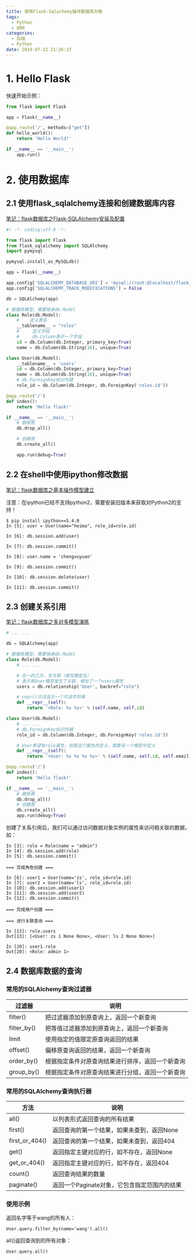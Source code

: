 ```yaml
---
title: 使用Flask-Sqlachemy操作数据库对象
tags:
  - Python
  - ORM
categories:
  - 后端
  - Python
date: 2019-07-22 21:26:37
---
```

# 1. Hello Flask

快速开始示例：

```python
from flask import Flask

app = Flask(__name__)

@app.route('/', methods=["get"])
def hello_world():
    return 'Hello World!'

if __name__ == '__main__':
    app.run()

```

# 2. 使用数据库

## 2.1 使用flask\_sqlalchemy连接和创建数据库内容

[笔记：flask数据库之Flask\-SQLAlchemy安装及配置](https://blog.csdn.net/feilzhang/article/details/81041637)

```python
#! -*- coding:utf-8 -*-

from flask import Flask
from flask_sqlalchemy import SQLAlchemy
import pymysql

pymysql.install_as_MySQLdb()

app = Flask(__name__)

app.config['SQLALCHEMY_DATABASE_URI'] = 'mysql://root:@localhost/flask_study'
app.config['SQLALCHEMY_TRACK_MODIFICATIONS'] = False

db = SQLAlchemy(app)

# 数据库模型，需要继承db.Model
class Role(db.Model):
    #    定义表名
    __tablename__ = "roles"
    #     定义字段
    #     db.Column表示一个字段
    id = db.Column(db.Integer, primary_key=True)
    name = db.Column(db.String(16), unique=True)

class User(db.Model):
    __tablename__ = 'users'
    id = db.Column(db.Integer, primary_key=True)
    name = db.Column(db.String(16), unique=True)
    # db.ForeignKey标识外键
    role_id = db.Column(db.Integer, db.ForeignKey('roles.id'))

@app.route('/')
def index():
    return 'Hello flask!'

if __name__ == '__main__':
    # 删除表
    db.drop_all()

    # 创建表
    db.create_all()

    app.run(debug=True)

```

## 2.2 在shell中使用ipython修改数据

[笔记：flask数据库之基本操作模型建立](https://blog.csdn.net/feilzhang/article/details/81041663)

注意：在ipython已经不支持python2，需要安装旧版本来获取对Python2的支持！

```
$ pip install ipython==5.4.0
In [5]: user = User(name="heima", role_id=role.id)

In [6]: db.session.add(user)

In [7]: db.session.commit()

In [8]: user.name = 'chengxuyuan'

In [9]: db.session.commit()

In [10]: db.session.delete(user)

In [11]: db.session.commit()

```

## 2.3 创建关系引用

[笔记：flask数据库之多对多模型演练](https://blog.csdn.net/feilzhang/article/details/81041747)

```python
# ... ...

db = SQLAlchemy(app)

# 数据库模型，需要继承db.Model
class Role(db.Model):
    # ... ...

    # 在一的乙方，写关联（填写模型名）
    # 表示和User模型发生了关联，增加了一个users属性
    users = db.relationship('User', backref="role")

    # repr()方法显示一个可读字符串
    def __repr__(self):
        return '<Role: %s %s>' % (self.name, self.id)

class User(db.Model):
    # ... ...
    # db.ForeignKey标识外键
    role_id = db.Column(db.Integer, db.ForeignKey('roles.id'))

    # User希望有role属性，但是这个属性的定义，需要另一个模型中定义
    def __repr__(self):
        return '<User: %s %s %s %s>' % (self.name, self.id, self.email, self.password)

@app.route('/')
def index():
    return 'Hello flask!'

if __name__ == '__main__':
    # 删除表
    db.drop_all()
    # 创建表
    db.create_all()
    app.run(debug=True)

```

创建了关系引用后，我们可以通过访问数据对象实例的属性来访问相关联的数据，如：

```
In [3]: role = Role(name = "admin")
In [4]: db.session.add(role)
In [5]: db.session.commit()

=== 完成角色创建 ===

In [6]: user1 = User(name='zs', role_id=role.id)
In [7]: user2 = User(name='ls', role_id=role.id)
In [10]: db.session.add(user1)
In [11]: db.session.add(user2)
In [12]: db.session.commit()

=== 完成用户创建 ===

=== 进行关联查询 ===

In [13]: role.users
Out[13]: [<User: zs 1 None None>, <User: ls 2 None None>]

In [20]: user1.role
Out[20]: <Role: admin 1>

```

## 2.4 数据库数据的查询

### 常用的SQLAlchemy查询过滤器

| 过滤器 | 说明 |
| --- | --- |
| filter() | 把过滤器添加到原查询上，返回一个新查询 |
| filter\_by() | 把等值过滤器添加到原查询上，返回一个新查询 |
| limit | 使用指定的值限定原查询返回的结果 |
| offset() | 偏移原查询返回的结果，返回一个新查询 |
| order\_by() | 根据指定条件对原查询结果进行排序，返回一个新查询 |
| group\_by() | 根据指定条件对原查询结果进行分组，返回一个新查询 |

### 常用的SQLAlchemy查询执行器

| 方法 | 说明 |
| --- | --- |
| all() | 以列表形式返回查询的所有结果 |
| first() | 返回查询的第一个结果，如果未查到，返回None |
| first\_or\_404() | 返回查询的第一个结果，如果未查到，返回404 |
| get() | 返回指定主键对应的行，如不存在，返回None |
| get\_or\_404() | 返回指定主键对应的行，如不存在，返回404 |
| count() | 返回查询结果的数量 |
| paginate() | 返回一个Paginate对象，它包含指定范围内的结果 |

### 使用示例

返回名字等于wang的所有人：

```
User.query.filter_by(name='wang').all()

```

all()返回查询到的所有对象：

```
User.query.all()
```